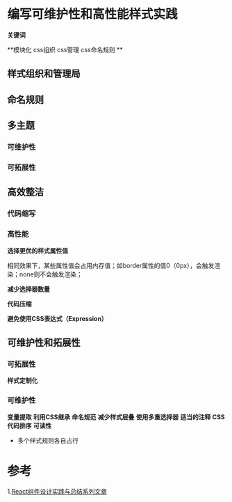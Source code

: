 # 编写可维护性和高性能样式实践

**关键词**

**模块化 css组织 css管理 css命名规则 ** 

## 样式组织和管理局
## 命名规则
## 

## 多主题
### 可维护性
### 可拓展性

## 高效整洁

### 代码缩写

### 高性能

**选择更优的样式属性值**

相同效果下，某些属性值会占用内存值；如border属性的值0（0px），会触发渲染；none则不会触发渲染；

**减少选择器数量**

**代码压缩**

**避免使用CSS表达式（Expression）**


## 可维护性和拓展性

### 可拓展性
**样式定制化**


### 可维护性
**变量提取**
**利用CSS继承**
**命名规范**
**减少样式层叠**
**使用多重选择器**
**适当的注释**
**CSS代码排序**
**可读性**
- 多个样式规则各自占行



# 参考

1.[React组件设计实践与总结系列文章](https://juejin.im/post/5cdad9c7f265da039b08915d)
